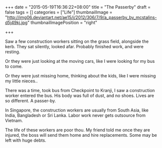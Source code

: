 +++
date = "2015-05-19T16:36:22+08:00"
title = "The Passerby"
draft = false
tags = []
categories = ["Life"]
thumbnailImage = "http://img06.deviantart.net/ae15/i/2012/306/7/9/a_passerby_by_mcstalins-d5j49kj.jpg"
thumbnailImagePosition = "right"

+++

Saw a few construction workers sitting on the grass field, alongside the kerb. They sat silently, looked afar. Probably finished work, and were resting.

Or they were just looking at the moving cars, like I were looking for my bus to come.

Or they were just missing home, thinking about the kids, like I were missing my little nieces..

There was a time, took bus from Checkpoint to Kranji, I saw a construction worker entered the bus. His body was full of dust, and no shoes. Lives are so different. A passer-by.

In Singapore, the construction workers are usually from South Asia, like India, Bangladesh or Sri Lanka. Labor work never gets outsource from Vietnam.

The life of these workers are poor thou. My friend told me once they are injured, the boss will send them home and hire replacements. Some may be left with huge debts.
